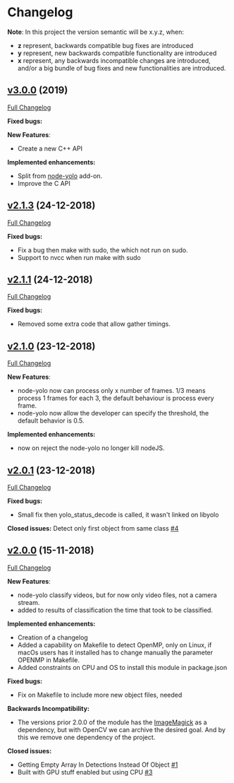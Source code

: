 # Changelog
**Note**: In this project the version semantic will be x.y.z, when:
- **z** represent, backwards compatible bug fixes are introduced
- **y** represent, new backwards compatible functionality are introduced
- **x** represent, any backwards incompatible changes are introduced, and/or a big bundle of bug fixes and new functionalities are introduced.

## [v3.0.0](https://github.com/rcaceiro/c-yolo/tree/v3.0.0) (2019)
[Full Changelog](https://github.com/rcaceiro/c-yolo/compare/previous_3.x.x...v3.0.0)

**Fixed bugs:**

**New Features**:
- Create a new C++ API

**Implemented enhancements:**
- Split from [node-yolo](https://github.com/rcaceiro/node-yolo) add-on.
- Improve the C API

## [v2.1.3](https://github.com/rcaceiro/node-yolo/tree/v2.1.3) (24-12-2018)
[Full Changelog](https://github.com/rcaceiro/node-yolo/compare/v2.1.1...v2.1.3)

**Fixed bugs:**
- Fix a bug then make with sudo, the which not run on sudo.
- Support to nvcc when run make with sudo

## [v2.1.1](https://github.com/rcaceiro/node-yolo/tree/v2.1.1) (24-12-2018)
[Full Changelog](https://github.com/rcaceiro/node-yolo/compare/v2.1.0...v2.1.1)

**Fixed bugs:**
- Removed some extra code that allow gather timings.

## [v2.1.0](https://github.com/rcaceiro/node-yolo/tree/v2.1.0) (23-12-2018)
[Full Changelog](https://github.com/rcaceiro/node-yolo/compare/v2.0.0...v2.1.0)

**New Features**:
- node-yolo now can process only x number of frames. 1/3 means process 1 frames for each 3, the default behaviour is process every frame.
- node-yolo now allow the developer can specify the threshold, the default behavior is 0.5.

**Implemented enhancements:**
- now on reject the node-yolo no longer kill nodeJS.

## [v2.0.1](https://github.com/rcaceiro/node-yolo/tree/v2.0.1) (23-12-2018)
[Full Changelog](https://github.com/rcaceiro/node-yolo/compare/v2.0.0...v2.0.1)

**Fixed bugs:**
- Small fix then yolo_status_decode is called, it wasn't linked on libyolo

**Closed issues:**
Detect only first object from same class [\#4](https://github.com/rcaceiro/node-yolo/issues/4)

## [v2.0.0](https://github.com/rcaceiro/node-yolo/tree/v2.0.0) (15-11-2018)
[Full Changelog](https://github.com/rcaceiro/node-yolo/compare/previous_to_v2.0.0...v2.0.0)

**New Features**:
- node-yolo classify videos, but for now only video files, not a camera stream.
- added to results of classification the time that took to be classified.

**Implemented enhancements:**
- Creation of a changelog
- Added a capability on Makefile to detect OpenMP, only on Linux, if macOs users has it installed has to change manually the parameter OPENMP in Makefile.
- Added constraints on CPU and OS to install this module in package.json

**Fixed bugs:**
- Fix on Makefile to include more new object files, needed

**Backwards Incompatibility:**
- The versions prior 2.0.0 of the module has the [ImageMagick](https://www.imagemagick.org) as a dependency, but with OpenCV we can archive the desired goal. And by this we remove one dependency of the project.

**Closed issues:**
- Getting Empty Array In Detections Instead Of Object [\#1](https://github.com/rcaceiro/node-yolo/issues/1)
- Built with GPU stuff enabled but using CPU [\#3](https://github.com/rcaceiro/node-yolo/issues/3)